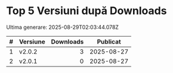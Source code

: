 # Top 5 Versiuni după Downloads

Ultima generare: 2025-08-29T02:03:44.078Z

| # | Versiune | Downloads | Publicat |
| - | - | -: | - |
| 1 | v2.0.2 | 3 | 2025-08-27 |
| 2 | v2.0.1 | 0 | 2025-08-27 |

